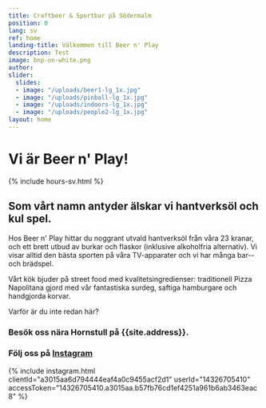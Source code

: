 ```yaml
---
title: Craftbeer & Sportbar på Södermalm
position: 0
lang: sv
ref: home
landing-title: Välkommen till Beer n' Play
description: Test
image: bnp-on-white.png
author: 
slider:
  slides:
  - image: "/uploads/beer1-lg_1x.jpg"
  - image: "/uploads/pinball-lg_1x.jpg"
  - image: "/uploads/indoors-lg_1x.jpg"
  - image: "/uploads/people2-lg_1x.jpg"
layout: home
---
```


# Vi är <span style="white-space: nowrap">Beer n' Play!</span>

{% include hours-sv.html %}

## Som vårt namn antyder älskar vi hantverksöl och kul spel.

Hos Beer n' Play hittar du noggrant utvald hantverksöl från våra 23 kranar, och ett brett utbud av burkar och flaskor (inklusive alkoholfria alternativ). Vi visar alltid den bästa sporten på våra TV-apparater och vi har många bar-- och brädspel.

Vårt kök bjuder på street food med kvalitetsingredienser: traditionell Pizza Napolitana gjord med vår fantastiska surdeg, saftiga hamburgare och handgjorda korvar.

Varför är du inte redan här?

### Besök oss nära Hornstull på {{site.address}}.

### Följ oss på <a href="{{site.instagram}}" target="_blank">Instagram</a>

{% include instagram.html clientId="a3015aa6d794444eaf4a0c9455acf2d1" userId="14326705410" accessToken="14326705410.a3015aa.b57fb76cd1ef4251a961b6ab3463eac8" %}
